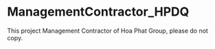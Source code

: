# ManagementContractor_HPDQ
This project Management Contractor of Hoa Phat Group, please do not copy.
